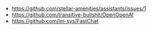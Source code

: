 - https://github.com/stellar-amenities/assistants/issues/1
- https://github.com/transitive-bullshit/OpenOpenAI
- https://github.com/lm-sys/FastChat